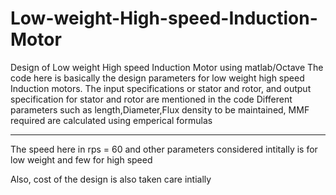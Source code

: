 # Low-weight-High-speed-Induction-Motor
Design of Low weight High speed Induction Motor using matlab/Octave
The code here is basically the design parameters for low weight high speed Induction motors.
The input specifications or stator and rotor, and output specification for stator and rotor are mentioned in the code
Different parameters such as length,Diameter,Flux density to be maintained, MMF required are calculated using emperical formulas


*******************************************************************************************************************
The speed here in rps = 60 and other parameters considered intitally is for low weight and few for high speed

Also, cost of the design is also taken care intially
